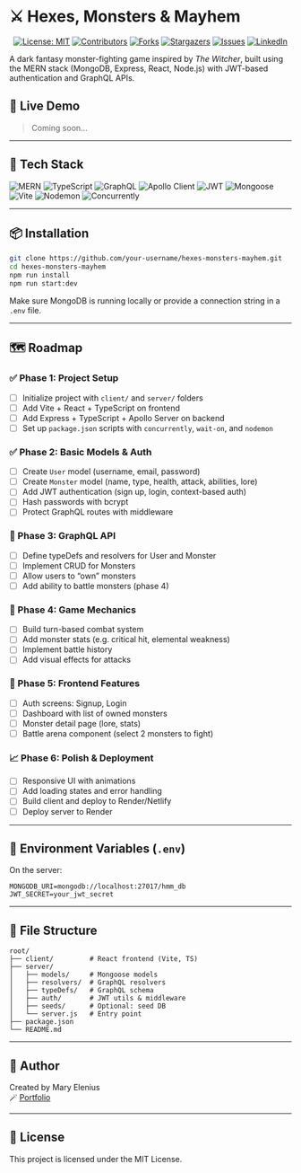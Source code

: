 # ⚔️ Hexes, Monsters & Mayhem

<div align="center">

[![License: MIT](https://img.shields.io/badge/License-MIT-yellow.svg)](https://opensource.org/licenses/MIT)
[![Contributors](https://img.shields.io/github/contributors/404pandas/hmm.svg?style=plastic&logo=appveyor)](https://github.com/404pandas/hmm/graphs/contributors)
[![Forks](https://img.shields.io/github/forks/404pandas/hmm.svg?style=plastic&logo=appveyor)](https://github.com/404pandas/hmm/network/members)
[![Stargazers](https://img.shields.io/github/stars/404pandas/hmm.svg?style=plastic&logo=appveyor)](https://github.com/404pandas/hmm/stargazers)
[![Issues](https://img.shields.io/github/issues/404pandas/hmm.svg?style=plastic&logo=appveyor)](https://github.com/404pandas/hmm/issues)
[![LinkedIn](https://img.shields.io/badge/-LinkedIn-black.svg?style=plastic&logo=appveyor&logo=linkedin&colorB=555)](https://linkedin.com/in/404pandas)

</div>

A dark fantasy monster-fighting game inspired by _The Witcher_, built using the MERN stack (MongoDB, Express, React, Node.js) with JWT-based authentication and GraphQL APIs.

## 🚀 Live Demo

> Coming soon...

---

## 🧰 Tech Stack

![MERN](https://img.shields.io/badge/Stack-MERN-green)
![TypeScript](https://img.shields.io/badge/Language-TypeScript-blue)
![GraphQL](https://img.shields.io/badge/API-GraphQL-e10098)
![Apollo Client](https://img.shields.io/badge/Apollo-Client-blueviolet)
![JWT](https://img.shields.io/badge/Auth-JWT-orange)
![Mongoose](https://img.shields.io/badge/ODM-Mongoose-880000)
![Vite](https://img.shields.io/badge/Frontend-Vite-646CFF)
![Nodemon](https://img.shields.io/badge/Dev-Nodemon-yellowgreen)
![Concurrently](https://img.shields.io/badge/Scripts-Concurrently-lightgrey)

---

## 📦 Installation

```bash
git clone https://github.com/your-username/hexes-monsters-mayhem.git
cd hexes-monsters-mayhem
npm run install
npm run start:dev
```

Make sure MongoDB is running locally or provide a connection string in a `.env` file.

---

## 🗺️ Roadmap

### ✅ Phase 1: Project Setup

- [ ] Initialize project with `client/` and `server/` folders
- [ ] Add Vite + React + TypeScript on frontend
- [ ] Add Express + TypeScript + Apollo Server on backend
- [ ] Set up `package.json` scripts with `concurrently`, `wait-on`, and `nodemon`

### ✅ Phase 2: Basic Models & Auth

- [ ] Create `User` model (username, email, password)
- [ ] Create `Monster` model (name, type, health, attack, abilities, lore)
- [ ] Add JWT authentication (sign up, login, context-based auth)
- [ ] Hash passwords with bcrypt
- [ ] Protect GraphQL routes with middleware

### 🔨 Phase 3: GraphQL API

- [ ] Define typeDefs and resolvers for User and Monster
- [ ] Implement CRUD for Monsters
- [ ] Allow users to “own” monsters
- [ ] Add ability to battle monsters (phase 4)

### 🔮 Phase 4: Game Mechanics

- [ ] Build turn-based combat system
- [ ] Add monster stats (e.g. critical hit, elemental weakness)
- [ ] Implement battle history
- [ ] Add visual effects for attacks

### 🧙 Phase 5: Frontend Features

- [ ] Auth screens: Signup, Login
- [ ] Dashboard with list of owned monsters
- [ ] Monster detail page (lore, stats)
- [ ] Battle arena component (select 2 monsters to fight)

### 📈 Phase 6: Polish & Deployment

- [ ] Responsive UI with animations
- [ ] Add loading states and error handling
- [ ] Build client and deploy to Render/Netlify
- [ ] Deploy server to Render

---

## 🔐 Environment Variables (`.env`)

On the server:

```
MONGODB_URI=mongodb://localhost:27017/hmm_db
JWT_SECRET=your_jwt_secret
```

---

## 📁 File Structure

```
root/
├── client/         # React frontend (Vite, TS)
├── server/
│   ├── models/     # Mongoose models
│   ├── resolvers/  # GraphQL resolvers
│   ├── typeDefs/   # GraphQL schema
│   ├── auth/       # JWT utils & middleware
│   ├── seeds/      # Optional: seed DB
│   └── server.js   # Entry point
├── package.json
└── README.md
```

---

## 🧙 Author

Created by Mary Elenius  
🪄 [Portfolio](https://www.maryelenius.com)

---

## 📜 License

This project is licensed under the MIT License.

